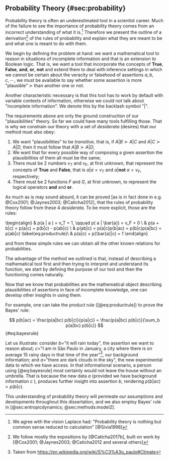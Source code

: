 
## Probability Theory {#sec:probability}

Probability theory is often an underestimated tool in a scientist career. Much of the failure to see the importance of probability theory comes from an incorrect understanding of what it is.[^laplace] Therefore we present the outline of a derivation[^refderivation] of the rules of probability and explain what they are meant to be and what one is meant to do with them.

We begin by defining the problem at hand: we want a mathematical tool to reason in situations of incomplete information and that is an extension to Boolean logic. That is, we want a tool that incorporate the concepts of **True**, **False**, **and**, **or**, **not** and extend them to deal with inference settings in which we cannot be certain about the veracity or falsehood of assertions $a, b, c, \cdots$, we must be available to say whether some assertion is more "plausible" $\succ$ than another one or not.

Another characteristic necessary is that this tool has to work by default with variable contexts of information, otherwise we could not talk about "incomplete information". We denote this by the backlash symbol "$|$".

The requirements above are only the ground construction of our "plausibilities" theory. So far we could have many tools fulfilling those. That is why we constrain our theory with a set of _desiderata_ (desires) that our method must also obey:

1. We want "plausibilities" to be _transitive_, that is, if $A|B \succ A|C$ and $A|C \succ A|D$, then it must follow that $A|B \succ A|D$;
2. We want that for every possible way of composing a given assertion the plausibilities of them all must be the same;
3. There must be 2 numbers $v_T$ and $v_F$, at first unknown, that represent the concepts of **True** and **False**, that is $a|a = v_T$ and $a| \mathbf{not}\ a = v_F$, respectively;
4. There must be 2 functions $F$ and $G$, at first unknown, to represent the logical operators **and** and **or**.

As much as is may sound absurd, it can be proved [as is in fact done in e.g. @Cox2001; @Jaynes2003; @Caticha2012], that the rules of probability theory follow from these 4 _desiderata_. To be more explicit, those are the rules:

\begin{align}
    & p(a | a ) = v_T = 1, \qquad  p( a | \bar{a}) = v_F = 0 \\
    & p(a + b|c) = p(a|c) + p(b|c) - p(ab|c) \\
    & p(ab|c) = p(a|c)p(b|ac) = p(b|c)p(a|bc) = p(ab|c) \label{eq:productrule}\\
    & p(a|c) + p(\bar{a}|c) = 1
\end{align}

and from these simple rules we can obtain all the other known relations for probabilities.

The advantage of the method we outlined is that, instead of describing a mathematical tool first and then trying to interpret and understand its function, we start by defining the purpose of our tool and then the functioning comes naturally.

Now that we know that probabilities are the mathematical object describing plausibilities of assertions in face of incomplete knowledge, one can develop other insights in using them.

For example, one can take the product rule ([@eq:productrule]) to prove the Bayes' rule:

$$ p(b|ac) = \frac{p(a|bc) p(b|c)}{p(a|c)} = \frac{p(a|bc) p(b|c)}{\sum_b p(a|bc) p(b|c)} $$ {#eq:bayesrule}

Let us illustrate: consider $b=$"it will rain today", the assertion we want to reason about; $c=$"I am in São Paulo in January, a city where there is on average 15 rainy days in that time of the year"[^saopaulo], our background information; and $a=$"there are dark clouds in the sky", the new experimental data to which we have access. In that informational scenario, a person using [@eq:bayesrule] most certainly would not leave the house without an umbrella. That is because the new data $a$ (provided we have background information $c$ ), produces further insight into assertion $b$, rendering $p(b|ac) > p(b|c)$.

This understanding of probability theory will permeate our assumptions and developments throughout this dissertation, and we also employ Bayes' rule in [@sec:entropicdynamics; @sec:methods:model2].

[^laplace]:

    We agree with the vision Laplace had: "Probability theory is nothing but common sense reduced to calculation" [@Sivia1998]

[^refderivation]:

    We follow mostly the expositions by [@Caticha2017b], built on work by [@Cox2001; @Jaynes2003; @Caticha2012 and several others]

[^saopaulo]:

    Taken from <https://en.wikipedia.org/wiki/S%C3%A3o_paulo#Climate>
